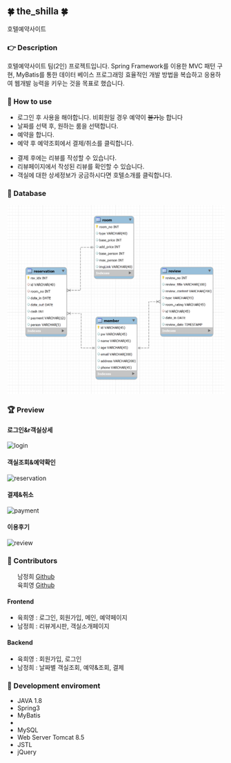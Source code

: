 <h2>🍀 the_shilla 🍀</h2>
호텔예약사이트

<h3>👉 Description</h3>
<!-- <hr/> -->
호텔예약사이트 팀(2인) 프로젝트입니다. Spring Framework를 이용한 MVC 패턴 구현, MyBatis를 통한 데이터 베이스 프로그래밍 효율적인 개발 방법을 복습하고 응용하여 웹개발 능력을 키우는 것을 목표로 했습니다.

<h3>👟 How to use</h3>
<!-- <hr/> -->
    <ul>
      <li>로그인 후 사용을 해야합니다. 비회원일 경우 예약이 <del>불가능</del> 합니다</li>
      <li>날짜를 선택 후, 원하는 룸을 선택합니다.</li>
      <li>예약을 합니다.</li>
      <li>예약 후 예약조회에서 결제/취소를 클릭합니다.</li>
  <p></p>
      <li>결제 후에는 리뷰를 작성할 수 있습니다.</li>
      <li>리뷰페이지에서 작성된 리뷰를 확인할 수 있습니다.</li>
      <li>객실에 대한 상세정보가 궁금하시다면 호텔소개를 클릭합니다.</li>
    </ul>

<h3>🌿 Database</h3>
<!-- <hr/> -->
<img src="src/main/webapp/resources/images/shilla_db.png" alt="DB">
<h3>🏆 Preview</h3>
<!-- <hr/> -->

<h4>로그인&r객실상세</h4>
<img src="src/main/webapp/resources/images/room_login.gif" alt="login">

<h4>객실조회&예약확인</h4>
<img src="src/main/webapp/resources/images/reservation.gif" alt="reservation">

<h4>결제&취소</h4>
<img src="src/main/webapp/resources/images/payment.gif" alt="payment">

<h4>이용후기</h4>
<img src="src/main/webapp/resources/images/room_review.gif" alt="review">

<h3>🌱 Contributors</h3>
<!-- <hr/> -->
<p>

  &nbsp;&nbsp;&nbsp;&nbsp;&nbsp;&nbsp;남정희 
  <a href="https://github.com/junghee11">Github</a>
  </br>
  &nbsp;&nbsp;&nbsp;&nbsp;&nbsp;&nbsp;육희영 
  <a href="https://github.com/helloyoogs">Github</a>
</p>
  <h4>Frontend</h4>
    <ul>
      <li>육희영 : 로그인, 회원가입, 메인, 예약페이지</li>
      <li>남정희 : 리뷰게시판, 객실소개페이지</li>
    </ul>
  <h4>Backend</h4>
    <ul>
      <li>육희영 : 회원가입, 로그인</li>
      <li>남정희 : 날짜별 객실조회, 예약&조회, 결제</li>
    </ul>

<h3>🧤 Development enviroment</h3>
<!-- <hr/> -->
  <ul>
      <li>JAVA 1.8</li>
      <li>Spring3</li>
      <li>MyBatis</li>
      <li></li>
      <li>MySQL</li>
      <li>Web Server Tomcat 8.5</li>
      <li>JSTL</li>
      <li>jQuery</li>
  </ul>
